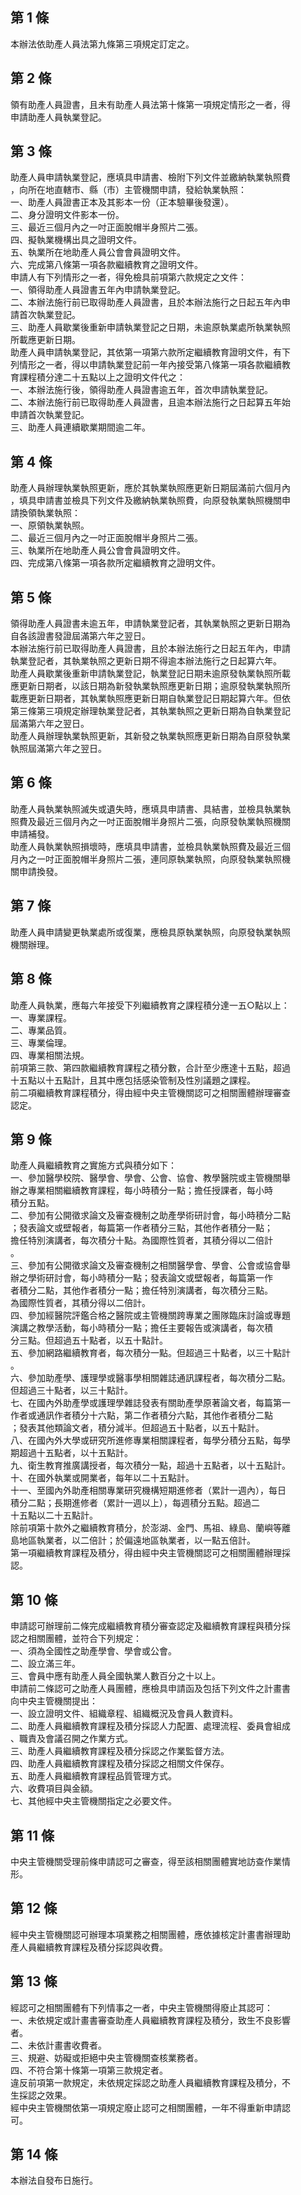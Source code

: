 第 1 條
-------
本辦法依助產人員法第九條第三項規定訂定之。

第 2 條
-------
領有助產人員證書，且未有助產人員法第十條第一項規定情形之一者，得  
申請助產人員執業登記。

第 3 條
-------
助產人員申請執業登記，應填具申請書、檢附下列文件並繳納執業執照費  
，向所在地直轄市、縣（市）主管機關申請，發給執業執照：  
一、助產人員證書正本及其影本一份（正本驗畢後發還）。  
二、身分證明文件影本一份。  
三、最近三個月內之一吋正面脫帽半身照片二張。  
四、擬執業機構出具之證明文件。  
五、執業所在地助產人員公會會員證明文件。  
六、完成第八條第一項各款繼續教育之證明文件。  
申請人有下列情形之一者，得免檢具前項第六款規定之文件：  
一、領得助產人員證書五年內申請執業登記。  
二、本辦法施行前已取得助產人員證書，且於本辦法施行之日起五年內申  
    請首次執業登記。  
三、助產人員歇業後重新申請執業登記之日期，未逾原執業處所執業執照  
    所載應更新日期。  
助產人員申請執業登記，其依第一項第六款所定繼續教育證明文件，有下  
列情形之一者，得以申請執業登記前一年內接受第八條第一項各款繼續教  
育課程積分達二十五點以上之證明文件代之：  
一、本辦法施行後，領得助產人員證書逾五年，首次申請執業登記。  
二、本辦法施行前已取得助產人員證書，且逾本辦法施行之日起算五年始  
    申請首次執業登記。  
三、助產人員連續歇業期間逾二年。

第 4 條
-------
助產人員辦理執業執照更新，應於其執業執照應更新日期屆滿前六個月內  
，填具申請書並檢具下列文件及繳納執業執照費，向原發執業執照機關申  
請換領執業執照：  
一、原領執業執照。  
二、最近三個月內之一吋正面脫帽半身照片二張。  
三、執業所在地助產人員公會會員證明文件。  
四、完成第八條第一項各款所定繼續教育之證明文件。

第 5 條
-------
領得助產人員證書未逾五年，申請執業登記者，其執業執照之更新日期為  
自各該證書發證屆滿第六年之翌日。  
本辦法施行前已取得助產人員證書，且於本辦法施行之日起五年內，申請  
執業登記者，其執業執照之更新日期不得逾本辦法施行之日起算六年。  
助產人員歇業後重新申請執業登記，執業登記日期未逾原發執業執照所載  
應更新日期者，以該日期為新發執業執照應更新日期；逾原發執業執照所  
載應更新日期者，其執業執照應更新日期自執業登記日期起算六年。但依  
第三條第三項規定辦理執業登記者，其執業執照之更新日期為自執業登記  
屆滿第六年之翌日。  
助產人員辦理執業執照更新，其新發之執業執照應更新日期為自原發執業  
執照屆滿第六年之翌日。

第 6 條
-------
助產人員執業執照滅失或遺失時，應填具申請書、具結書，並檢具執業執  
照費及最近三個月內之一吋正面脫帽半身照片二張，向原發執業執照機關  
申請補發。  
助產人員執業執照損壞時，應填具申請書，並檢具執業執照費及最近三個  
月內之一吋正面脫帽半身照片二張，連同原執業執照，向原發執業執照機  
關申請換發。

第 7 條
-------
助產人員申請變更執業處所或復業，應檢具原執業執照，向原發執業執照  
機關辦理。

第 8 條
-------
助產人員執業，應每六年接受下列繼續教育之課程積分達一五○點以上：  
一、專業課程。  
二、專業品質。  
三、專業倫理。  
四、專業相關法規。  
前項第三款、第四款繼續教育課程之積分數，合計至少應達十五點，超過  
十五點以十五點計，且其中應包括感染管制及性別議題之課程。  
前二項繼續教育課程積分，得由經中央主管機關認可之相關團體辦理審查  
認定。

第 9 條
-------
助產人員繼續教育之實施方式與積分如下：  
一、參加醫學校院、醫學會、學會、公會、協會、教學醫院或主管機關舉  
    辦之專業相關繼續教育課程，每小時積分一點；擔任授課者，每小時  
    積分五點。  
二、參加有公開徵求論文及審查機制之助產學術研討會，每小時積分二點  
    ；發表論文或壁報者，每篇第一作者積分三點，其他作者積分一點；  
    擔任特別演講者，每次積分十點。為國際性質者，其積分得以二倍計  
    。  
三、參加有公開徵求論文及審查機制之相關醫學會、學會、公會或協會舉  
    辦之學術研討會，每小時積分一點；發表論文或壁報者，每篇第一作  
    者積分二點，其他作者積分一點；擔任特別演講者，每次積分三點。  
    為國際性質者，其積分得以二倍計。  
四、參加經醫院評鑑合格之醫院或主管機關跨專業之團隊臨床討論或專題  
    演講之教學活動，每小時積分一點；擔任主要報告或演講者，每次積  
    分三點。但超過五十點者，以五十點計。  
五、參加網路繼續教育者，每次積分一點。但超過三十點者，以三十點計  
    。  
六、參加助產學、護理學或醫事學相關雜誌通訊課程者，每次積分二點。  
    但超過三十點者，以三十點計。  
七、在國內外助產學或護理學雜誌發表有關助產學原著論文者，每篇第一  
    作者或通訊作者積分十六點，第二作者積分六點，其他作者積分二點  
    ；發表其他類論文者，積分減半。但超過五十點者，以五十點計。  
八、在國內外大學或研究所進修專業相關課程者，每學分積分五點，每學  
    期超過十五點者，以十五點計。  
九、衛生教育推廣講授者，每次積分一點，超過十五點者，以十五點計。  
十、在國外執業或開業者，每年以二十五點計。  
十一、至國內外助產相關專業研究機構短期進修者（累計一週內），每日  
      積分二點；長期進修者（累計一週以上），每週積分五點。超過二  
      十五點以二十五點計。  
除前項第十款外之繼續教育積分，於澎湖、金門、馬祖、綠島、蘭嶼等離  
島地區執業者，以二倍計；於偏遠地區執業者，以一點五倍計。  
第一項繼續教育課程及積分，得由經中央主管機關認可之相關團體辦理採  
認。

第 10 條
--------
申請認可辦理前二條完成繼續教育積分審查認定及繼續教育課程與積分採  
認之相關團體，並符合下列規定：  
一、須為全國性之助產學會、學會或公會。  
二、設立滿三年。  
三、會員中應有助產人員全國執業人數百分之十以上。  
申請前二條認可之助產人員團體，應檢具申請函及包括下列文件之計畫書  
向中央主管機關提出：  
一、設立證明文件、組織章程、組織概況及會員人數資料。  
二、助產人員繼續教育課程及積分採認人力配置、處理流程、委員會組成  
    、職責及會議召開之作業方式。  
三、助產人員繼續教育課程及積分採認之作業監督方法。  
四、助產人員繼續教育課程及積分採認之相關文件保存。  
五、助產人員繼續教育課程品質管理方式。  
六、收費項目與金額。  
七、其他經中央主管機關指定之必要文件。

第 11 條
--------
中央主管機關受理前條申請認可之審查，得至該相關團體實地訪查作業情  
形。

第 12 條
--------
經中央主管機關認可辦理本項業務之相關團體，應依據核定計畫書辦理助  
產人員繼續教育課程及積分採認與收費。

第 13 條
--------
經認可之相關團體有下列情事之一者，中央主管機關得廢止其認可：  
一、未依規定或計畫書審查助產人員繼續教育課程及積分，致生不良影響  
    者。  
二、未依計畫書收費者。  
三、規避、妨礙或拒絕中央主管機關查核業務者。  
四、不符合第十條第一項第三款規定者。  
違反前項第一款規定，未依規定採認之助產人員繼續教育課程及積分，不  
生採認之效果。  
經中央主管機關依第一項規定廢止認可之相關團體，一年不得重新申請認  
可。

第 14 條
--------
本辦法自發布日施行。


